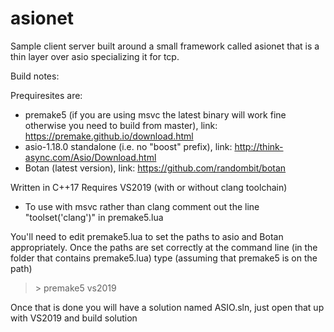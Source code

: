 # asionet

Sample client server built around a small framework called asionet that is a thin layer
over asio specializing it for tcp.

Build notes:

Prequiresites are:
  - premake5 (if you are using msvc the latest binary will work fine otherwise you 
    need to build from master), link: https://premake.github.io/download.html
  - asio-1.18.0 standalone (i.e. no "boost" prefix), link: http://think-async.com/Asio/Download.html
  - Botan (latest version), link: https://github.com/randombit/botan 

Written in C++17 Requires VS2019 (with or without clang toolchain)
  - To use with msvc rather than clang comment out the line "toolset('clang')"
    in premake5.lua

You'll need to edit premake5.lua to set the paths to asio and Botan appropriately. Once
the paths are set correctly at the command line (in the folder that contains premake5.lua) 
type (assuming that premake5 is on the path)

> \> premake5 vs2019

Once that is done you will have a solution named ASIO.sln, just open that up with VS2019
and build solution
